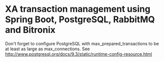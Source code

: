 XA transaction management using Spring Boot, PostgreSQL, RabbitMQ and Bitronix
======
Don't forget to configure PostgreSQL with max_prepared_transactions to be at least as large as max_connections. See http://www.postgresql.org/docs/9.3/static/runtime-config-resource.html